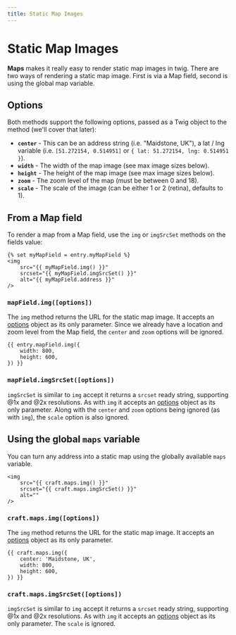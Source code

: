 ```yaml
---
title: Static Map Images
---
```


# Static Map Images

**Maps** makes it really easy to render static map images in twig. There are two
ways of rendering a static map image. First is via a Map field, second is using 
the global map variable.

## Options

Both methods support the following options, passed as a Twig object to the 
method (we'll cover that later):

- **`center`** - This can be an address string (i.e. "Maidstone, UK"), a lat / 
lng variable (i.e. `[51.272154, 0.514951]` or `{ lat: 51.272154, lng: 0.514951 }`).
- **`width`** - The width of the map image (see max image sizes below).
- **`height`** - The height of the map image (see max image sizes below).
- **`zoom`** - The zoom level of the map (must be between 0 and 18).
- **`scale`** - The scale of the image (can be either 1 or 2 (retina), defaults to 1).

## From a Map field

To render a map from a Map field, use the `img` or `imgSrcSet` methods on the 
fields value:

```twig
{% set myMapField = entry.myMapField %}
<img
    src="{{ myMapField.img() }}"
    srcset="{{ myMapField.imgSrcSet() }}"
    alt="{{ myMapField.address }}"
/>
```

### `mapField.img([options])`

The `img` method returns the URL for the static map image. It accepts an 
[options](#options) object as its only parameter. Since we already
have a location and zoom level from the Map field, the `center` and `zoom` 
options will be ignored.

```twig
{{ entry.mapField.img({
    width: 800,
    height: 600,
}) }}
```

### `mapField.imgSrcSet([options])`

`imgSrcSet` is similar to `img` accept it returns a `srcset` ready string, 
supporting @1x and @2x resolutions. As with `img` it accepts an 
[options](#options) object as its only parameter. Along with the `center` and 
`zoom` options being ignored (as with `img`), the `scale` option is also 
ignored.

## Using the global `maps` variable

You can turn any address into a static map using the globally available `maps` 
variable.

```twig
<img
    src="{{ craft.maps.img() }}"
    srcset="{{ craft.maps.imgSrcSet() }}"
    alt=""
/>
```

### `craft.maps.img([options])`

The `img` method returns the URL for the static map image. It accepts an 
[options](#options) object as its only parameter.

```twig
{{ craft.maps.img({
    center: 'Maidstone, UK',
    width: 800,
    height: 600,
}) }}
```

### `craft.maps.imgSrcSet([options])`

`imgSrcSet` is similar to `img` accept it returns a `srcset` ready string, 
supporting @1x and @2x resolutions. As with `img` it accepts an 
[options](#options) object as its only parameter. The `scale` is ignored.
